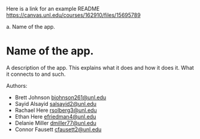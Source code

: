 Here is a link for an example README <https://canvas.unl.edu/courses/162910/files/15695789>

a. Name of the app.
# Name of the app.

A description of the app. This explains what it does and how it does it. What it connects to
and such.

Authors:
*	Brett Johnson <bjohnson261@unl.edu>
*	Sayid Alsayid <salsayid2@unl.edu>
*	Rachael Here <rsolberg3@unl.edu>
*	Ethan Here <efriedman4@unl.edu>
*	Delanie Miller <dmiller77@unl.edu>
*	Connor Fausett <cfausett2@unl.edu>
